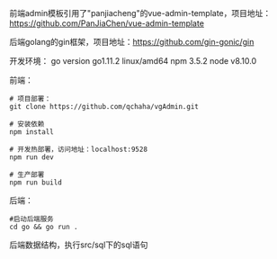 前端admin模板引用了"panjiacheng"的vue-admin-template，项目地址：https://github.com/PanJiaChen/vue-admin-template

后端golang的gin框架，项目地址：https://github.com/gin-gonic/gin

开发环境：
go version go1.11.2 linux/amd64
npm 3.5.2
node v8.10.0

前端：
```
# 项目部署：
git clone https://github.com/qchaha/vgAdmin.git

# 安装依赖
npm install

# 开发热部署，访问地址：localhost:9528
npm run dev

# 生产部署
npm run build
```

后端：
```
#启动后端服务
cd go && go run .
```

后端数据结构，执行src/sql下的sql语句